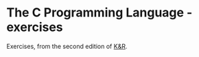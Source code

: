# The C Programming Language - exercises

Exercises, from the second edition of [K&R](http://en.wikipedia.org/wiki/The_C_Programming_Language).

